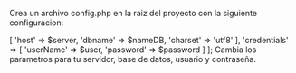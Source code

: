 Crea un archivo config.php en la raiz del proyecto con la siguiente configuracion:

<?php
$server = 'localhost';
$user = 'root';
$password = '';
$nameDB = 'demo';

return [
    'dataBase' => [
        'host' => $server,
        'dbname' => $nameDB,
        'charset' => 'utf8'
    ],

    'credentials' => [
        'userName' => $user,
        'password' => $password
    ]
];

Cambia los parametros para tu servidor, base de datos, usuario y contraseña. 